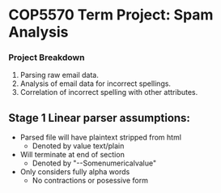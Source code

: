 # COP5570 Term Project: Spam Analysis

### Project Breakdown
 1. Parsing raw email data.
 2. Analysis of email data for incorrect spellings.
 3. Correlation of incorrect spelling with other attributes.

## Stage 1 Linear parser assumptions:
- Parsed file will have plaintext stripped from html
   - Denoted by value text/plain
- Will terminate at end of section
   - Denoted by "--Somenumericalvalue"
- Only considers fully alpha words
   - No contractions or posessive form
